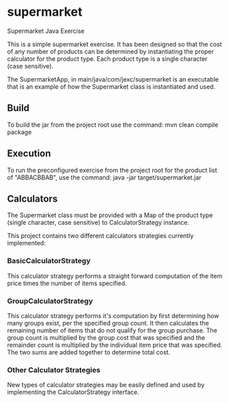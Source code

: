 # supermarket
Supermarket Java Exercise

This is a simple supermarket exercise. It has been designed so that the cost of any number of products can be determined by instantiating the proper 
calculator for the product type. Each product type is a single character (case sensitive).

The SupermarketApp, in main/java/com/jexc/supermarket is an executable that is an example of how the Supermarket class is instantiated and used.

## Build ##
To build the jar from the project root use the command:
mvn clean compile package

## Execution ##
To run the preconfigured exercise from the project root for the product list of "ABBACBBAB", use the command: java -jar target/supermarket.jar

## Calculators ##
The Supermarket class must be provided with a Map of the product type (single character, case sensitive) to CalculatorStrategy instance.

This project contains two different calculators strategies currently implemented:

### BasicCalculatorStrategy ###
   
   This calculator strategy performs a straight forward computation of the item price times the number of items specified.
 
### GroupCalculatorStrategy ###

   This calculator strategy performs it's computation by first determining how many groups exist, per the specified group count. It then calculates the remaining number of items that do not qualify for the group purchase. The group count is multiplied by the group cost that was specified and the remainder count is multiplied by the individual item price that was specified. The two sums are added together to determine total cost.

### Other Calculator Strategies ###

   New types of calculator strategies may be easily defined and used by implementing the CalculatorStrategy interface.
   

